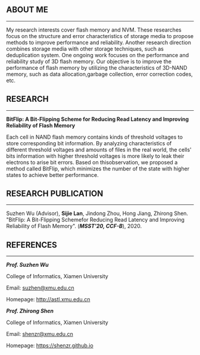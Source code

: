 ## ABOUT ME
---

My research interests cover flash memory and NVM. These researches focus on the structure and error characteristics of storage media to propose methods to improve performance and reliability. Another research direction combines storage media with other storage techniques, such as deduplication system. One ongoing work focuses on the performance and reliability study of 3D flash memory. Our objective is to improve the performance of flash memory by utilizing the characteristics of 3D-NAND memory, such as data allocation,garbage collection, error correction codes, etc.

## RESEARCH
---
**BitFlip: A Bit-Flipping Scheme for Reducing Read Latency and Improving Reliability of Flash Memory**


Each cell in NAND flash memory contains kinds of threshold voltages to store corresponding bit information. By analyzing characteristics of different threshold voltages and amounts of files in the real world, the cells' bits information with higher threshold voltages is more likely to leak their electrons to arise bit errors. Based on thisobservation, we proposed a method called BitFlip, which minimizes the number of the state with higher states to achieve better performance. 


## RESEARCH PUBLICATION
---

Suzhen Wu (Advisor), **Sijie Lan**, Jindong Zhou, Hong Jiang, Zhirong Shen. "BitFlip: A Bit-Flipping Schemefor Reducing Read Latency and Improving Reliability of Flash Memory". (***MSST'20, CCF-B***), 2020.


## REFERENCES
---

***Prof. Suzhen Wu***

College of Informatics, Xiamen University

Email: suzhen@xmu.edu.cn

Homepage: http://astl.xmu.edu.cn



***Prof. Zhirong Shen***

College of Informatics, Xiamen University

Email: shenzr@xmu.edu.cn

Homepage: https://shenzr.github.io
